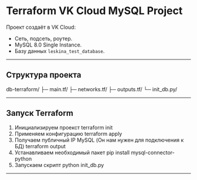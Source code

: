 # Terraform VK Cloud MySQL Project

Проект создаёт в VK Cloud:

- Сеть, подсеть, роутер.
- MySQL 8.0 Single Instance.
- Базу данных `leskina_test_database`.

---

## Структура проекта

db-terraform/
├─ main.tf/
├─ networks.tf/
├─ outputs.tf/
└─ init_db.py/

---
## Запуск Terraform
1. Инициализируем проекст
       terraform init
2. Применяем конфигурацию
       terraform apply
3. Получаем публичный IP MySQL (Он нам нужен для подключения к БД)
       terraform output
4. Устанавливаем необходимый пакет
       pip install mysql-connector-python
5. Запускаем скрипт
       python init_db.py

---

